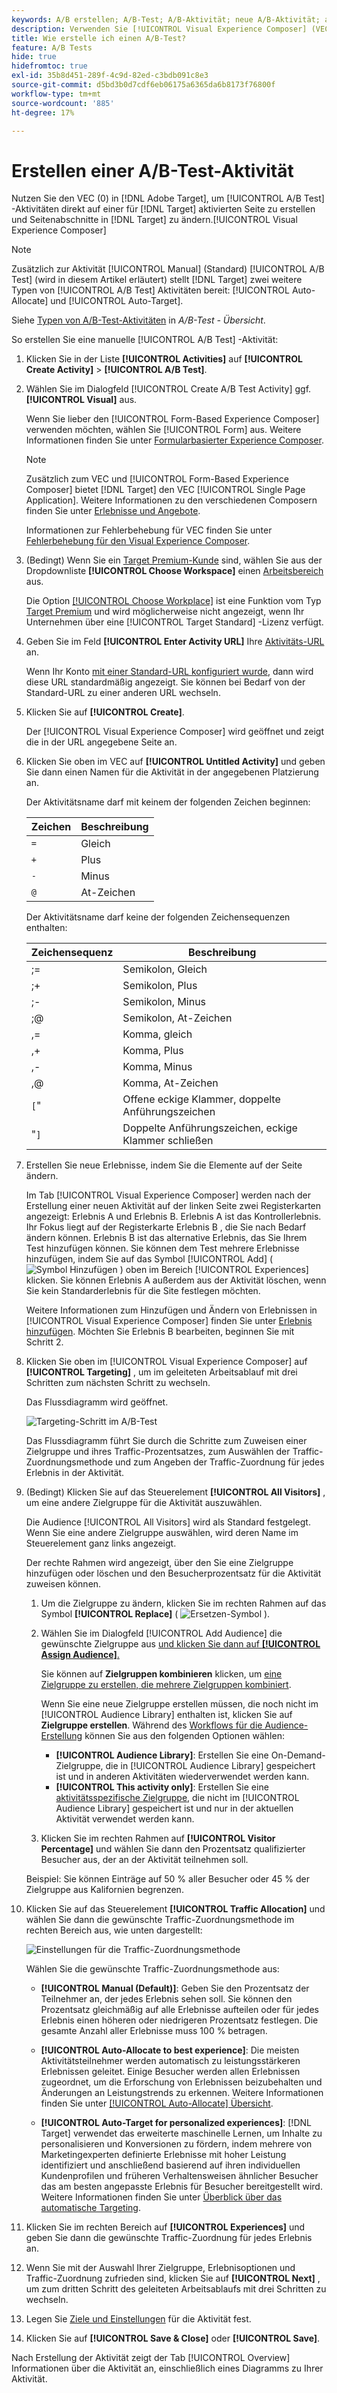 ```yaml
---
keywords: A/B erstellen; A/B-Test; A/B-Aktivität; neue A/B-Aktivität; a/b-Aktivität erstellen
description: Verwenden Sie [!UICONTROL Visual Experience Composer] (VEC), um A/B-Test-Aktivitäten direkt auf einer für  [!DNL Target] aktivierten Seite zu erstellen.
title: Wie erstelle ich einen A/B-Test?
feature: A/B Tests
hide: true
hidefromtoc: true
exl-id: 35b8d451-289f-4c9d-82ed-c3bdb091c8e3
source-git-commit: d5bd3b0d7cdf6eb06175a6365da6b8173f76800f
workflow-type: tm+mt
source-wordcount: '885'
ht-degree: 17%

---
```


# Erstellen einer A/B-Test-Aktivität

Nutzen Sie den VEC (0) in [!DNL Adobe Target], um [!UICONTROL A/B Test] -Aktivitäten direkt auf einer für [!DNL Target] aktivierten Seite zu erstellen und Seitenabschnitte in [!DNL Target] zu ändern.[!UICONTROL Visual Experience Composer]

>[!NOTE]
>
>Zusätzlich zur Aktivität [!UICONTROL Manual] (Standard) [!UICONTROL A/B Test] (wird in diesem Artikel erläutert) stellt [!DNL Target] zwei weitere Typen von [!UICONTROL A/B Test] Aktivitäten bereit: [!UICONTROL Auto-Allocate] und [!UICONTROL Auto-Target].
>
>Siehe [Typen von A/B-Test-Aktivitäten](/help/main/c-activities/t-test-ab/test-ab.md#types) in *A/B-Test - Übersicht*.

So erstellen Sie eine manuelle [!UICONTROL A/B Test] -Aktivität:

1. Klicken Sie in der Liste **[!UICONTROL Activities]** auf **[!UICONTROL Create Activity]** > **[!UICONTROL A/B Test]**.

1. Wählen Sie im Dialogfeld [!UICONTROL Create A/B Test Activity] ggf. **[!UICONTROL Visual]** aus.

   Wenn Sie lieber den [!UICONTROL Form-Based Experience Composer] verwenden möchten, wählen Sie [!UICONTROL Form] aus. Weitere Informationen finden Sie unter [Formularbasierter Experience Composer](/help/main/c-experiences/form-experience-composer.md).

   >[!NOTE]
   >
   >Zusätzlich zum VEC und [!UICONTROL Form-Based Experience Composer] bietet [!DNL Target] den VEC [!UICONTROL Single Page Application]. Weitere Informationen zu den verschiedenen Composern finden Sie unter [Erlebnisse und Angebote](/help/main/c-experiences/experiences.md).
   >
   >Informationen zur Fehlerbehebung für VEC finden Sie unter [Fehlerbehebung für den Visual Experience Composer](/help/main/c-experiences/c-visual-experience-composer/r-troubleshoot-composer/troubleshoot-composer.md).

1. (Bedingt) Wenn Sie ein [Target Premium-Kunde](/help/main/c-intro/intro.md#premium) sind, wählen Sie aus der Dropdownliste **[!UICONTROL Choose Workspace]** einen [Arbeitsbereich](/help/main/administrating-target/c-user-management/property-channel/property-channel.md) aus.

   Die Option [[!UICONTROL Choose Workplace]](/help/main/administrating-target/c-user-management/property-channel/property-channel.md) ist eine Funktion vom Typ [Target Premium](/help/main/c-intro/intro.md) und wird möglicherweise nicht angezeigt, wenn Ihr Unternehmen über eine [!UICONTROL Target Standard] -Lizenz verfügt.

1. Geben Sie im Feld **[!UICONTROL Enter Activity URL]** Ihre [Aktivitäts-URL](/help/main/c-activities/t-test-ab/t-test-create-ab/ab-activity-url.md) an.

   Wenn Ihr Konto [mit einer Standard-URL konfiguriert wurde](/help/main/administrating-target/visual-experience-composer-set-up.md), dann wird diese URL standardmäßig angezeigt. Sie können bei Bedarf von der Standard-URL zu einer anderen URL wechseln.

1. Klicken Sie auf **[!UICONTROL Create]**.

   Der [!UICONTROL Visual Experience Composer] wird geöffnet und zeigt die in der URL angegebene Seite an.

1. Klicken Sie oben im VEC auf **[!UICONTROL Untitled Activity]** und geben Sie dann einen Namen für die Aktivität in der angegebenen Platzierung an.

   Der Aktivitätsname darf mit keinem der folgenden Zeichen beginnen:

   | Zeichen | Beschreibung |
   |--- |--- |
   | `=` | Gleich |
   | `+` | Plus |
   | `-` | Minus |
   | `@` | At-Zeichen |

   Der Aktivitätsname darf keine der folgenden Zeichensequenzen enthalten:

   | Zeichensequenz | Beschreibung |
   |--- |--- |
   | ;= | Semikolon, Gleich |
   | ;+ | Semikolon, Plus |
   | ;- | Semikolon, Minus |
   | ;@ | Semikolon, At-Zeichen |
   | ,= | Komma, gleich |
   | ,+ | Komma, Plus |
   | ,- | Komma, Minus |
   | ,@ | Komma, At-Zeichen |
   | `[`&quot; | Offene eckige Klammer, doppelte Anführungszeichen |
   | &quot;`]` | Doppelte Anführungszeichen, eckige Klammer schließen |

1. Erstellen Sie neue Erlebnisse, indem Sie die Elemente auf der Seite ändern.

   Im Tab [!UICONTROL Visual Experience Composer] werden nach der Erstellung einer neuen Aktivität auf der linken Seite zwei Registerkarten angezeigt: Erlebnis A und Erlebnis B. Erlebnis A ist das Kontrollerlebnis. Ihr Fokus liegt auf der Registerkarte Erlebnis B , die Sie nach Bedarf ändern können. Erlebnis B ist das alternative Erlebnis, das Sie Ihrem Test hinzufügen können. Sie können dem Test mehrere Erlebnisse hinzufügen, indem Sie auf das Symbol [!UICONTROL Add] ( ![Symbol Hinzufügen](/help/main/assets/icons/Add.svg) ) oben im Bereich [!UICONTROL Experiences] klicken. Sie können Erlebnis A außerdem aus der Aktivität löschen, wenn Sie kein Standarderlebnis für die Site festlegen möchten.

   Weitere Informationen zum Hinzufügen und Ändern von Erlebnissen in [!UICONTROL Visual Experience Composer] finden Sie unter [Erlebnis hinzufügen](/help/main/c-activities/t-test-ab/t-test-create-ab/ab-add-experience.md#task_454646F2895242D3B92DC395A0CE1A00). Möchten Sie Erlebnis B bearbeiten, beginnen Sie mit Schritt 2.

1. Klicken Sie oben im [!UICONTROL Visual Experience Composer] auf **[!UICONTROL Targeting]** , um im geleiteten Arbeitsablauf mit drei Schritten zum nächsten Schritt zu wechseln.

   Das Flussdiagramm wird geöffnet.

   ![Targeting-Schritt im A/B-Test](/help/main/c-activities/t-test-ab/t-test-create-ab/assets/ab_flow-new-ui.png)

   Das Flussdiagramm führt Sie durch die Schritte zum Zuweisen einer Zielgruppe und ihres Traffic-Prozentsatzes, zum Auswählen der Traffic-Zuordnungsmethode und zum Angeben der Traffic-Zuordnung für jedes Erlebnis in der Aktivität.

1. (Bedingt) Klicken Sie auf das Steuerelement **[!UICONTROL All Visitors]** , um eine andere Zielgruppe für die Aktivität auszuwählen.

   Die Audience [!UICONTROL All Visitors] wird als Standard festgelegt. Wenn Sie eine andere Zielgruppe auswählen, wird deren Name im Steuerelement ganz links angezeigt.

   Der rechte Rahmen wird angezeigt, über den Sie eine Zielgruppe hinzufügen oder löschen und den Besucherprozentsatz für die Aktivität zuweisen können.

   1. Um die Zielgruppe zu ändern, klicken Sie im rechten Rahmen auf das Symbol **[!UICONTROL Replace]** ( ![Ersetzen-Symbol](/help/main/assets/icons/Retweet.svg) ).
   1. Wählen Sie im Dialogfeld [!UICONTROL Add Audience] die gewünschte Zielgruppe aus [ und klicken Sie dann auf **[!UICONTROL Assign Audience]**.](/help/main/c-activities/t-test-ab/t-test-create-ab/ab-audience.md)

      Sie können auf **Zielgruppen kombinieren** klicken, um [eine Zielgruppe zu erstellen, die mehrere Zielgruppen kombiniert](/help/main/c-target/combining-multiple-audiences.md).

      Wenn Sie eine neue Zielgruppe erstellen müssen, die noch nicht im [!UICONTROL Audience Library] enthalten ist, klicken Sie auf **Zielgruppe erstellen**. Während des [Workflows für die Audience-Erstellung](/help/main/c-target/c-audiences/audiences.md) können Sie aus den folgenden Optionen wählen:

      * **[!UICONTROL Audience Library]**: Erstellen Sie eine On-Demand-Zielgruppe, die in [!UICONTROL Audience Library] gespeichert ist und in anderen Aktivitäten wiederverwendet werden kann.
      * **[!UICONTROL This activity only]**: Erstellen Sie eine [aktivitätsspezifische Zielgruppe](/help/main/c-target/creating-activity-only-audience.md), die nicht im [!UICONTROL Audience Library] gespeichert ist und nur in der aktuellen Aktivität verwendet werden kann.

   1. Klicken Sie im rechten Rahmen auf **[!UICONTROL Visitor Percentage]** und wählen Sie dann den Prozentsatz qualifizierter Besucher aus, der an der Aktivität teilnehmen soll.

   Beispiel: Sie können Einträge auf 50 % aller Besucher oder 45 % der Zielgruppe aus Kalifornien begrenzen.

1. Klicken Sie auf das Steuerelement **[!UICONTROL Traffic Allocation]** und wählen Sie dann die gewünschte Traffic-Zuordnungsmethode im rechten Bereich aus, wie unten dargestellt:

   ![Einstellungen für die Traffic-Zuordnungsmethode](/help/main/c-activities/t-test-ab/t-test-create-ab/assets/traffic-allocation-method-new.png)

   Wählen Sie die gewünschte Traffic-Zuordnungsmethode aus:

   * **[!UICONTROL Manual (Default)]**: Geben Sie den Prozentsatz der Teilnehmer an, der jedes Erlebnis sehen soll. Sie können den Prozentsatz gleichmäßig auf alle Erlebnisse aufteilen oder für jedes Erlebnis einen höheren oder niedrigeren Prozentsatz festlegen. Die gesamte Anzahl aller Erlebnisse muss 100 % betragen.

   * **[!UICONTROL Auto-Allocate to best experience]**: Die meisten Aktivitätsteilnehmer werden automatisch zu leistungsstärkeren Erlebnissen geleitet. Einige Besucher werden allen Erlebnissen zugeordnet, um die Erforschung von Erlebnissen beizubehalten und Änderungen an Leistungstrends zu erkennen. Weitere Informationen finden Sie unter [[!UICONTROL Auto-Allocate] Übersicht](/help/main/c-activities/automated-traffic-allocation/automated-traffic-allocation.md#concept_A1407678796B4C569E94CBA8A9F7F5D4).

   * **[!UICONTROL Auto-Target for personalized experiences]**: [!DNL Target] verwendet das erweiterte maschinelle Lernen, um Inhalte zu personalisieren und Konversionen zu fördern, indem mehrere von Marketingexperten definierte Erlebnisse mit hoher Leistung identifiziert und anschließend basierend auf ihren individuellen Kundenprofilen und früheren Verhaltensweisen ähnlicher Besucher das am besten angepasste Erlebnis für Besucher bereitgestellt wird. Weitere Informationen finden Sie unter [Überblick über das automatische Targeting](/help/main/c-activities/auto-target/auto-target-to-optimize.md).

1. Klicken Sie im rechten Bereich auf **[!UICONTROL Experiences]** und geben Sie dann die gewünschte Traffic-Zuordnung für jedes Erlebnis an.

1. Wenn Sie mit der Auswahl Ihrer Zielgruppe, Erlebnisoptionen und Traffic-Zuordnung zufrieden sind, klicken Sie auf **[!UICONTROL Next]** , um zum dritten Schritt des geleiteten Arbeitsablaufs mit drei Schritten zu wechseln.

1. Legen Sie [Ziele und Einstellungen](/help/main/c-activities/t-test-ab/t-test-create-ab/ab-goals-and-settings.md) für die Aktivität fest.

1. Klicken Sie auf **[!UICONTROL Save & Close]** oder **[!UICONTROL Save]**.

Nach Erstellung der Aktivität zeigt der Tab [!UICONTROL Overview] Informationen über die Aktivität an, einschließlich eines Diagramms zu Ihrer Aktivität.

